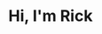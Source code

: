 ---
layout: home
permalink: "/"
title: "Hi, I'm Rick"
description: "I specialise in product design, product management, digital strategy, optimisation & leadership. Below is a selection of recent projects I have worked on."
meta_description: "Rick Findlater - Product design & management, digital strategy, optimisation & leadership"
meta_title: Rick Findlater
subscribe: false

projects:
  heading: ""
  sub_heading: ""
  limit: 6
  sort: weight # date | weight
  view_more_button_text: ""
  view_more_button_link: ""
  view_more_button_align: ""
  columns: 2 # 1 | 2 | 3 | 4

posts: false
---